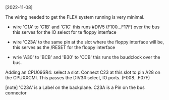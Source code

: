 [2022-11-08]

The wiring needed to get the FLEX system running is very minimal.

* wire 'C1A' to 'C1B' and 'C1C'  this runs #DIV5 (F100...F17F) over the bus
this serves for the IO select for te floppy interface


* wire 'C23A' to the same pin at the slot where the floppy interface will be,
this serves as the /RESET for the floppy interface


* wrie 'A30' to 'BCB' and 'B30' to 'CCB'
this runs the baudclock over the bus.


Adding an CPU09SR4: select a slot. Connect C23 at this slot to pin A28 
on the CPUXXCMI. This passes the DIV3# select, IO ports. (F008...F07F)


[note] 'C23A' is a Label on the backplane. C23A is a Pin on the bus connector
